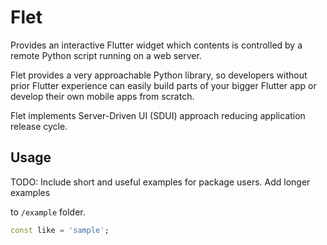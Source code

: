 
# Flet

Provides an interactive Flutter widget which contents is controlled by a remote Python script running on a web server.

Flet provides a very approachable Python library, so developers without prior Flutter experience can easily build parts of your bigger Flutter app or develop their own mobile apps from scratch.

Flet implements Server-Driven UI (SDUI) approach reducing application release cycle.

## Usage

TODO: Include short and useful examples for package users. Add longer examples

to `/example` folder.

```dart
const like = 'sample';
```